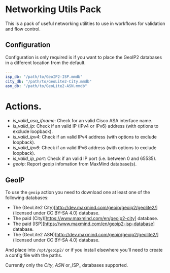 # Networking Utils Pack

This is a pack of useful networking utilities to use in workflows for
validation and flow control.

## Configuration

Configuration is only required is if you want to place the GeoIP2
databases in a different location from the default.

```yaml
---
isp_db: "/path/to/GeoIP2-ISP.mmdb"
city_db: "/path/to/GeoLite2-City.mmdb"
asn_db: "/path/to/GeoLite2-ASN.mmdb"
```

# Actions.

- *is_valid_asa_ifname*: Check for an valid Cisco ASA interface name.
- *is_valid_ip*: Check if an valid IP (IPv4 or IPv6) address (with options to exclude loopback).
- *is_valid_ipv4*: Check if an valid IPv4 address (with options to exclude loopback).
- *is_valid_ipv6*: Check if an valid IPv6 address (with options to exclude loopback).
- *is_valid_ip_port*: Check if an valid IP port (i.e. between 0 and 65535).
- *geoip*: Report geoip infomation from MaxMind database(s).

## GeoIP

To use the `geoip` action you need to download one at least one of the
following databases:

- The (GeoLite2 City)[http://dev.maxmind.com/geoip/geoip2/geolite2/] (licensed under CC BY-SA 4.0) database.
- The paid (City)[https://www.maxmind.com/en/geoip2-city] database.
- The paid (ISP)[https://www.maxmind.com/en/geoip2-isp-database] database.
- The (GeoLite2 ASN)[http://dev.maxmind.com/geoip/geoip2/geolite2/] (licensed under CC BY-SA 4.0) database.

And place into `/opt/geoip2/` or if you install elsewhere you'll need
to create a config file with the paths.

Currently only the _City_, _ASN_ or_ISP_ databases supported.
